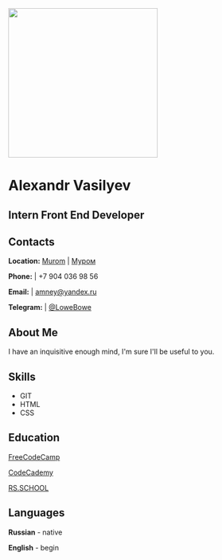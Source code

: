 <img src="https://sun9-35.userapi.com/impg/GFPOw2vc_AgAS9x8wzNvmngwBSd0-Bl2ouRSaA/9y2RkvVnwl0.jpg?size=1620x2160&quality=96&sign=a4bf2fb7104f35e2616808b38d24fca6&type=album" width="300" height="300" />

# Alexandr Vasilyev

## Intern Front End Developer

## Contacts

**Location:** [Murom](https://en.wikipedia.org/wiki/Murom) | [Муром](https://wikiway.com/russia/murom/)

**Phone:** | +7 904 036 98 56

**Email:** | amney@yandex.ru

**Telegram:** | [@LoweBowe](https://t.me/LoweBowe)

## About Me

I have an inquisitive enough mind, I'm sure I'll be useful to you.

## Skills

- GIT
- HTML
- CSS

## Education

[FreeCodeCamp](https://freecodecamp.org)

[CodeCademy](https://codecademy.com)

[RS.SCHOOL](https://rs.school)

## Languages

**Russian** - native

**English** - begin


